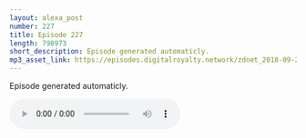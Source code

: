 ```yaml
---
layout: alexa_post
number: 227
title: Episode 227
length: 798973
short_description: Episode generated automaticly.
mp3_asset_link: https://episodes.digitalroyalty.network/zdnet_2018-09-29_01-00-04.mp3
---
```


Episode generated automaticly.

<audio controls>
    <source src="{{ page.mp3_asset_link }}" type="audio/mpeg">
</audio>